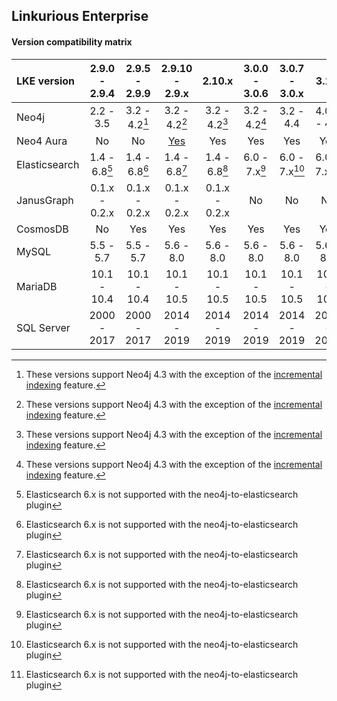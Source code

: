 ## Linkurious Enterprise

#### Version compatibility matrix

| LKE version   | 2.9.0 - 2.9.4 | 2.9.5 - 2.9.9 | 2.9.10 - 2.9.x | 2.10.x        | 3.0.0 - 3.0.6 | 3.0.7 - 3.0.x | 3.1.x         |
|:--------------|:-------------:|:-------------:|:--------------:|:-------------:|:-------------:|:-------------:|:-------------:|
| Neo4j         | 2.2 - 3.5     | 3.2 - 4.2[^2] | 3.2 - 4.2[^2]  | 3.2 - 4.2[^2] | 3.2 - 4.2[^2] | 3.2 - 4.4     | 4.0.2 - 4.4   |
| Neo4 Aura     | No            | No            | [Yes][1]       | Yes           | Yes           | Yes           | Yes           |
| Elasticsearch | 1.4 - 6.8[^3] | 1.4 - 6.8[^3] | 1.4 - 6.8[^3]  | 1.4 - 6.8[^3] | 6.0 - 7.x[^3] | 6.0 - 7.x[^3] | 6.0 - 7.x[^3] |
| JanusGraph    | 0.1.x - 0.2.x | 0.1.x - 0.2.x | 0.1.x - 0.2.x  | 0.1.x - 0.2.x | No            | No            | No            |
| CosmosDB      | No            | Yes           | Yes            | Yes           | Yes           | Yes           | Yes           |
| MySQL         | 5.5 - 5.7     | 5.5 - 5.7     | 5.6 - 8.0      | 5.6 - 8.0     | 5.6 - 8.0     | 5.6 - 8.0     | 5.6 - 8.0     |
| MariaDB       | 10.1 - 10.4   | 10.1 - 10.4   | 10.1 - 10.5    | 10.1 - 10.5   | 10.1 - 10.5   | 10.1 - 10.5   | 10.1 - 10.5   |
| SQL Server    | 2000 - 2017   | 2000 - 2017   | 2014 - 2019    | 2014 - 2019   | 2014 - 2019   | 2014 - 2019   | 2014 - 2019   |

[1]: https://doc.linkurio.us/admin-manual/2.9.10/release-notes/
[^2]: These versions support Neo4j 4.3 with the exception of the [incremental indexing](https://doc.linkurio.us/admin-manual/2.10.15/incremental-indexing/) feature.
[^3]: Elasticsearch 6.x is not supported with the neo4j-to-elasticsearch plugin
